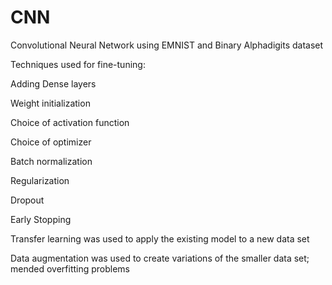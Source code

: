 # CNN
Convolutional Neural Network using EMNIST and Binary Alphadigits dataset


Techniques used for fine-tuning:

Adding Dense layers

Weight initialization

Choice of activation function

Choice of optimizer

Batch normalization

Regularization

Dropout

Early Stopping

Transfer learning was used to apply the existing model to a new data set

Data augmentation was used to create variations of the smaller data set; mended overfitting problems


